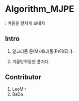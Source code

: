 # Algorithm_MJPE
: 겨울을 알차게 보내자

## Intro

1. 알고리즘 문(M)제(J)풀(P)이(E)다.

2. 겨울방학동안 풀거다.

## Contributor

1. LeeMir
2. BaDa
